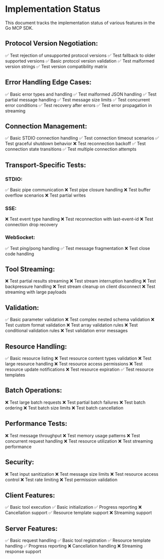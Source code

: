 # Implementation Status

This document tracks the implementation status of various features in the Go MCP SDK.

## Protocol Version Negotiation:
✅ Test rejection of unsupported protocol versions
✅ Test fallback to older supported versions
✅ Basic protocol version validation
✅ Test malformed version strings
✅ Test version compatibility matrix

## Error Handling Edge Cases:
✅ Basic error types and handling
✅ Test malformed JSON handling
✅ Test partial message handling
✅ Test message size limits
✅ Test concurrent error conditions
✅ Test recovery after errors
✅ Test error propagation in streaming 

## Connection Management:
✅ Basic STDIO connection handling
✅ Test connection timeout scenarios
✅ Test graceful shutdown behavior
❌ Test reconnection backoff
✅ Test connection state transitions
✅ Test multiple connection attempts

## Transport-Specific Tests:
### STDIO:
✅ Basic pipe communication
❌ Test pipe closure handling
❌ Test buffer overflow scenarios
❌ Test partial writes

### SSE:
❌ Test event type handling
❌ Test reconnection with last-event-id
❌ Test connection drop recovery

### WebSocket:
✅ Test ping/pong handling
✅ Test message fragmentation
❌ Test close code handling

## Tool Streaming:
❌ Test partial results streaming
❌ Test stream interruption handling
❌ Test backpressure handling
❌ Test stream cleanup on client disconnect
❌ Test streaming with large payloads

## Validation:
✅ Basic parameter validation
❌ Test complex nested schema validation
❌ Test custom format validation
❌ Test array validation rules
❌ Test conditional validation rules
❌ Test validation error messages

## Resource Handling:
✅ Basic resource listing
❌ Test resource content types validation
❌ Test large resource handling
❌ Test resource access permissions
❌ Test resource update notifications
❌ Test resource expiration
✅ Test resource templates

## Batch Operations:
❌ Test large batch requests
❌ Test partial batch failures
❌ Test batch ordering
❌ Test batch size limits
❌ Test batch cancellation

## Performance Tests:
❌ Test message throughput
❌ Test memory usage patterns
❌ Test concurrent request handling
❌ Test resource utilization
❌ Test streaming performance

## Security:
❌ Test input sanitization
❌ Test message size limits
❌ Test resource access control
❌ Test rate limiting
❌ Test permission validation

## Client Features:
✅ Basic tool execution
✅ Basic initialization
✅ Progress reporting
❌ Cancellation support
✅ Resource template support
❌ Streaming support

## Server Features:
✅ Basic request handling
✅ Basic tool registration
✅ Resource template handling
✅ Progress reporting
❌ Cancellation handling
❌ Streaming response support 
